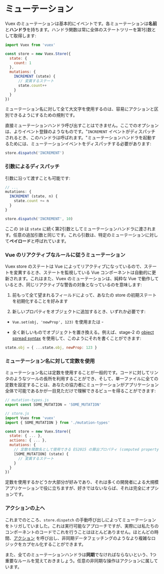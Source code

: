# ミューテーション

Vuex のミューテーションは基本的にイベントです。各ミューテーションは**名前**と**ハンドラ**を持ちます。ハンドラ関数は常に全体のステートツリーを第1引数として取得します:

``` js
import Vuex from 'vuex'

const store = new Vuex.Store({
  state: {
    count: 1
  },
  mutations: {
    INCREMENT (state) {
      // 変異するステート
      state.count++
    }
  }
})
```

ミューテーション名に対して全て大文字を使用するのは、容易にアクションと区別できるようにするための規則です。

直接ミューテーションハンドラ呼び出すことはできません。ここでのオプションは、よりイベント登録のようなものです。"`INCREMENT` イベントがディスパッチされるとき、このハンドラは呼ばれます。"ミューテーションハンドラを起動するためには、ミューテーションイベントをディスパッチする必要があります:

``` js
store.dispatch('INCREMENT')
```

### 引数によるディスパッチ

引数に沿って渡すことも可能です:

``` js
// ...
mutations: {
  INCREMENT (state, n) {
    state.count += n
  }
}
```
``` js
store.dispatch('INCREMENT', 10)
```

ここの `10` は `state` に続く第2引数としてミューテーションハンドラに渡されます。任意の追加引数と同じです。これら引数は、特定のミューテーションに対して**ペイロード**と呼ばれています。

### Vue のリアクティブなルールに従うミューテーション

Vuex store のステートは Vue によってリアクティブになっているので、ステートを変異するとき、ステートを監視している Vue コンポーネントは自動的に更新されます。これはまた、Vuex のミューテーションは、純粋な Vue で動作しているとき、同じリアクティブな警告の対象となっているのを意味します:

1. 前もって全て望まれるフィールドによって、あなたの store の初期ステートを初期化することを好みます

2. 新しいプロパティをオブジェクトに追加するとき、いずれか必要です:

  - `Vue.set(obj, 'newProp', 123)` を使用または -

  - 全く新しいものでオブジェクトを置き換える。例えば、stage-2 の [object spread syntax](https://github.com/sebmarkbage/ecmascript-rest-spread) を使用して、このようにそれを書くことができます:

  ``` js
  state.obj = { ...state.obj, newProp: 123 }
  ```

### ミューテーション名に対して定数を使用

ミューテーション名には定数を使用することが一般的です。コードに対してリンタのようなツールの長所を利用することができ、そして、単一ファイルに全ての定数を設定することは、あなたの協力者にミューテーションがアプリケーション全体で可能であるかが一目見ただけで理解できるビューを得ることができます:

``` js
// mutation-types.js
export const SOME_MUTATION = 'SOME_MUTATION'
```

``` js
// store.js
import Vuex from 'vuex'
import { SOME_MUTATION } from './mutation-types'

const store = new Vuex.Store({
  state: { ... },
  actions: { ... },
  mutations: {
    // 定数を関数名として使用できる ES2015 の算出プロパティ (computed property) 名機能を使用できます
    [SOME_MUTATION] (state) {
      // 変異するステート
    }
  }
})
```

定数を使用するかどうか大部分が好みであり、それは多くの開発者による大規模アプリケーションで役に立ちますが、好きではないならば、それは完全にオプションです。

### アクションの上へ

これまでのところ、`store.dispatch` の手動呼び出しによってミューテーションをトリガしていました。これは実行可能なアプローチですが、実際には私たちのコンポーネントのコードでこれを行うことはほとんどありません。ほとんどの時間、[アクション](actions.md) を呼び出し、非同期データフェッチングのようなより複雑なロジックをカプセル化することができます。

また、全てのミューテーションハンドラは**同期**でなければならないという、1つ重要なルールを覚えておきましょう。任意の非同期な操作はアクションに属しています。
